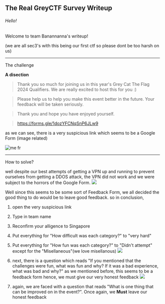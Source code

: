 ## The Real GreyCTF Survey Writeup

###### Hello!

Welcome to team Banannanna's writeup!

(we are all sec3's with this being our first ctf so please dont be too harsh on us)

---

The challenge

**A disection** 

> Thank you so much for joining us in this year's Grey Cat The Flag 2024 Qualifiers. We are really excited to host this for you :)

> Please help us to help you make this event better in the future. Your feedback will be taken seriously.

> Thank you and hope you have enjoyed yourself.

> https://forms.gle/1dozYFCNqSnP6JLw9



as we can see, there is a very suspicious link which seems to be a Google Form (image related)

![me fr](https://github.com/saumilthecode/A-writeup-of-sorts-greycattheflag/blob/main/Images/d0f060d8863df7ba25c023bf4b4461ac.jpg?raw=true)

---

How to solve?

well despite our best attempts of getting a VPN up and running to prevent ourselves from getting a DDOS attack, the VPN did not work and we were subject to the horrors of the Google Form.
![](https://github.com/saumilthecode/A-writeup-of-sorts-greycattheflag/blob/main/Images/SCR-20240426-jdsm.png?raw=true)

Well since this seems to be some sort of Feedback Form, we all decided the good thing to do would be to leave good feedback.
so in conclusion,

1. open the very suspicious link
2. Type in team name
3. Reconfirm your alligence to Singapore
4. Put everything for "How difficult was each category?" to "very hard"
5. Put everything for "How fun was each category?" to "Didn't attempt" except for the "Misellaneous"(we love misellanous)
![](https://github.com/saumilthecode/A-writeup-of-sorts-greycattheflag/blob/main/Images/SCR-20240426-jfkv.png?raw=true)
6. next, there is a question which reads "If you mentioned that the challenges were fun, what was fun and why? If it was a bad experience, what was bad and why?" 
as we mentioned before, this seems to be a feedback form hence, we must give our very honest feedback
![](https://github.com/saumilthecode/A-writeup-of-sorts-greycattheflag/blob/main/Images/SCR-20240426-jgld.png?raw=true)

7. again, we are faced with a question that reads "What is one thing that can be improved on in the event?". Once again, we **Must** leave our honest feedback